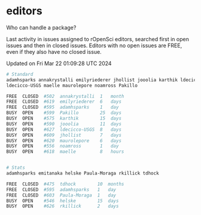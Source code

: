 # editors

Who can handle a package?

Last activity in issues assigned to rOpenSci editors, searched first in open
issues and then in closed issues. Editors with no open issues are FREE, even if
they also have no closed issue.


Updated on Fri Mar 22 01:09:28 UTC 2024

```bash
# Standard
adamhsparks annakrystalli emilyriederer jhollist jooolia karthik ldecicco
ldecicco-USGS maelle maurolepore noamross Pakillo

FREE  CLOSED  #502  annakrystalli  1   month
FREE  CLOSED  #619  emilyriederer  6   days
FREE  CLOSED  #595  adamhsparks    1   day
BUSY  OPEN    #599  Pakillo        25  days
BUSY  OPEN    #575  karthik        15  days
BUSY  OPEN    #590  jooolia        11  days
BUSY  OPEN    #627  ldecicco-USGS  8   days
BUSY  OPEN    #609  jhollist       7   days
BUSY  OPEN    #620  maurolepore    6   days
BUSY  OPEN    #556  noamross       1   day
BUSY  OPEN    #618  maelle         8   hours


# Stats
adamhsparks emitanaka helske Paula-Moraga rkillick tdhock

FREE  CLOSED  #475  tdhock        10  months
FREE  CLOSED  #595  adamhsparks   1   day
FREE  CLOSED  #603  Paula-Moraga  1   day
BUSY  OPEN    #546  helske        15  days
BUSY  OPEN    #626  rkillick      2   days
```
